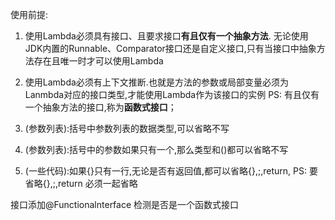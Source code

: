 <!--
 * @Author: 冰彦糖
 * @Date: 2020-03-29 11:49:38
 * @LastEditTime: 2020-03-31 19:12:18
 * @LastEditors: Please set LastEditors
 * @Description: In User Settings Edit
 * @FilePath: \undefinedd:\Github\Xmind-and-md\md\java\Lambda表达式.md
 -->
使用前提:
1. 使用Lambda必须具有接口、且要求接口**有且仅有一个抽象方法**.
无论使用JDK内置的Runnable、Comparator接口还是自定义接口,只有当接口中抽象方法存在且唯一时才可以使用Lambda
2. 使用Lambda必须有上下文推断.也就是方法的参数或局部变量必须为Lanmbda对应的接口类型,才能使用Lambda作为该接口的实例
PS: 有且仅有一个抽象方法的接口,称为**函数式接口**；

1. (参数列表):括号中参数列表的数据类型,可以省略不写
2. (参数列表):括号中的参数如果只有一个,那么类型和()都可以省略不写
3. (一些代码):如果{}只有一行,无论是否有返回值,都可以省略{},;,return,
PS: 要省略{},;,return 必须一起省略




接口添加@Functionalnterface 检测是否是一个函数式接口